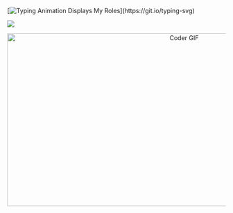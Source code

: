[![Typing Animation Displays My Roles](https://readme-typing-svg.herokuapp.com?color=%2336BCF7&lines=Hello+I'm+ZEHRA+GÜLER;Welcome+to+my+Github+profile;I'm+Fullstack+Developer...;)](https://git.io/typing-svg)
<p align="center">


[![](https://img.shields.io/badge/linkedin-%230077B5.svg?&style=for-the-badge&logo=linkedin&logoColor=white)]( https://www.linkedin.com/in/zehra-g%C3%BCler/ ) 
</p>




   
 <p align="center">

  <img src="https://media.giphy.com/media/SWoSkN6DxTszqIKEqv/giphy.gif" alt="Coder GIF" width="800" height="400">
  
